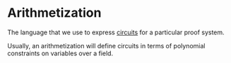 # Arithmetization

The language that we use to express [circuits](circuit.md) for a particular proof system.

Usually, an arithmetization will define circuits in terms of polynomial constraints on variables over a field.

